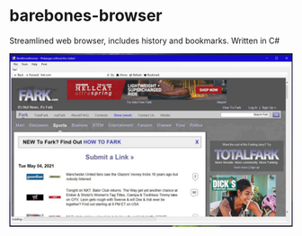 # barebones-browser
Streamlined web browser, includes history and bookmarks. Written in C#

![Welcome to the Barebones Browser!](https://github.com/kldurham/barebones-browser/blob/main/barebones-browser.JPG?raw=true)
